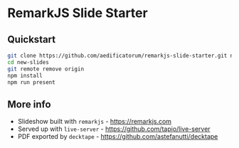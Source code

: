 # RemarkJS Slide Starter

## Quickstart

```bash
git clone https://github.com/aedificatorum/remarkjs-slide-starter.git new-slides
cd new-slides
git remote remove origin
npm install
npm run present
```

## More info

- Slideshow built with `remarkjs` - https://remarkjs.com
- Served up with `live-server` - https://github.com/tapio/live-server
- PDF exported by `decktape` - https://github.com/astefanutti/decktape